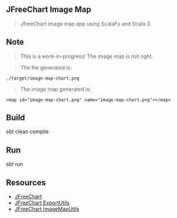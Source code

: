 JFreeChart Image Map
--------------------
>JfreeChart image map app using ScalaFx and Scala 3.

Note
----
>This is a work-in-progress! The image map is not right.

>The file generated is:
```
./target/image-map-chart.png
```

>The image map generated is:
```
<map id="image-map-chart.png" name="image-map-chart.png"></map>
```

Build
-----
sbt clean compile

Run
---
sbt run

Resources
---------
* [JFreeChart](https://www.jfree.org/jfreechart/)
* [JFreeChart ExportUtils](https://javadoc.io/doc/org.jfree/jfreechart/latest/org/jfree/chart/util/ExportUtils.html)
* [JFreeChart ImageMapUtils](https://javadoc.io/doc/org.jfree/jfreechart/latest/org/jfree/chart/imagemap/ImageMapUtils.html)